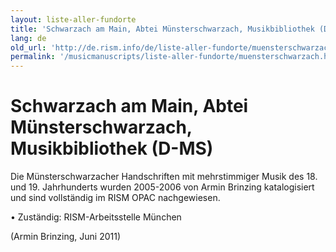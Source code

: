 ```yaml
---
layout: liste-aller-fundorte
title: 'Schwarzach am Main, Abtei Münsterschwarzach, Musikbibliothek (D-MS)'
lang: de
old_url: 'http://de.rism.info/de/liste-aller-fundorte/muensterschwarzach.html'
permalink: '/musicmanuscripts/liste-aller-fundorte/muensterschwarzach.html'
---
```



# Schwarzach am Main, Abtei Münsterschwarzach, Musikbibliothek (D-MS)

Die Münsterschwarzacher Handschriften mit mehrstimmiger Musik des 18. und 19. Jahrhunderts wurden 2005-2006 von Armin Brinzing katalogisiert und sind vollständig im RISM OPAC nachgewiesen.

• Zuständig: RISM-Arbeitsstelle München

(Armin Brinzing, Juni 2011)


